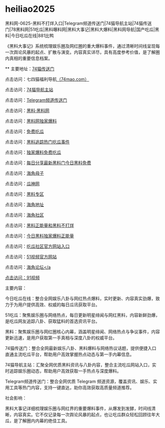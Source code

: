 # heiliao2025
黑料网-0625-黑料不打烊入口|Telegram频道传送门|74猫导航主站|74猫传送门|78黑料网|51吃瓜|黑料曝料网|黑料大事记|黑料大爆料|黑料网导航|国产吃瓜|黑料|今日吃瓜在线|881比鸭

《黑料大事记》系统梳理娱乐圈及网红圈的重大爆料事件，通过清晰时间线呈现每一次舆论风暴的起点、扩散与演变。内容真实详尽，具有高度参考价值，是了解圈内真相的重要信息档案。

** 主要地址：<a href="https://74mao.com/">74猫传送门</a>

点击访问：七四猫福利导航<a href="https://74mao.com/">（74mao.com）</a>

点击访问：<a href="https://74mao.com/">74猫导航主站</a>

点击访问：<a href="https://74mao.com/">Telegram频道传送门</a>

点击访问：<a href="https://heiliaolvzlu3.pages.dev">黑料·黑料网</a>

点击访问：<a href="https://heiliaoyvnrda.pages.dev">黑料网独家爆料</a>

点击访问：<a href="https://heiliaoxey7ic.pages.dev">免费吃瓜</a>

点击访问：<a href="https://heiliaoal51na.pages.dev">黑料追踪热门吃瓜事件</a>

点击访问：<a href="https://heiliaoavkush.pages.dev">独家爆料免费吃瓜</a>

点击访问：<a href="https://hlshe3.pages.dev/">每日分享最新黑料门今日黑料免费</a>

点击访问：<a href="https://hj-522.pages.dev/">海角母子</a>

点击访问：<a href="https://cg6-10.pages.dev/">瓜神网</a>

点击访问：<a href="https://hl174.pages.dev/">黑料专区</a>

点击访问：<a href="https://hj-68.pages.dev/">海角地址</a>

点击访问：<a href="https://hj-03.pages.dev/">海角社区</a>

点击访问：<a href="https://hl156.pages.dev/">黑料正能量和黑料不打烊</a>

点击访问：<a href="https://hl173.pages.dev/">今日黑料独家爆料正能量</a>

点击访问：<a href="https://cg5-07.pages.dev/">吃瓜社区官方网站入口</a>

点击访问：<a href="https://pc1-01.pages.dev/">51视频官方网站</a>

点击访问：<a href="https://hj-04.pages.dev/">海角论坛</a

点击访问：<a href="https://hj-76.pages.dev/">91视频</a>

主要内容：

今日吃瓜在线：整合全网娱乐八卦与网红热点爆料，实时更新、内容真实劲爆，致力于为用户提供高效、权威的每日瓜讯获取平台。

51吃瓜：聚焦娱乐圈与网络热点，每日更新明星绯闻与网红黑料，内容新鲜劲爆，是吃瓜网友追踪八卦、获取猛料的首选资讯平台。

黑料：聚焦娱乐圈与网红圈核心内幕，涵盖明星绯闻、网络热点与争议事件，内容更新迅速，是用户获取第一手真相与深度八卦的权威平台。

74猫传送门：整合全网最新娱乐八卦、黑料爆料与网络热议话题，提供便捷入口直通主流吃瓜平台，帮助用户高效掌握热点动态与第一手内幕信息。

74猫导航主站：汇聚全网优质黑料资讯与八卦内容，整合主流吃瓜网站入口，实时追踪娱乐圈动态，帮助用户高效获取一手热点与深度爆料。

Telegram频道传送门：整合全网优质 Telegram 频道资源，覆盖资讯、娱乐、实用工具等热门内容，支持一键直达，助你高效获取高质量频道推荐。

社会影响：

黑料大事记详细梳理娱乐圈与网红界的重要爆料事件，从爆发到发酵，时间线清晰，内容真实。它不仅记录每一次舆论风暴的起点，也让吃瓜群众轻松回顾往年大瓜，是了解圈内内幕的绝佳工具。

<span style="display:none;">[Canonical link](https://github.com/David20260626/David4 ）</span>
